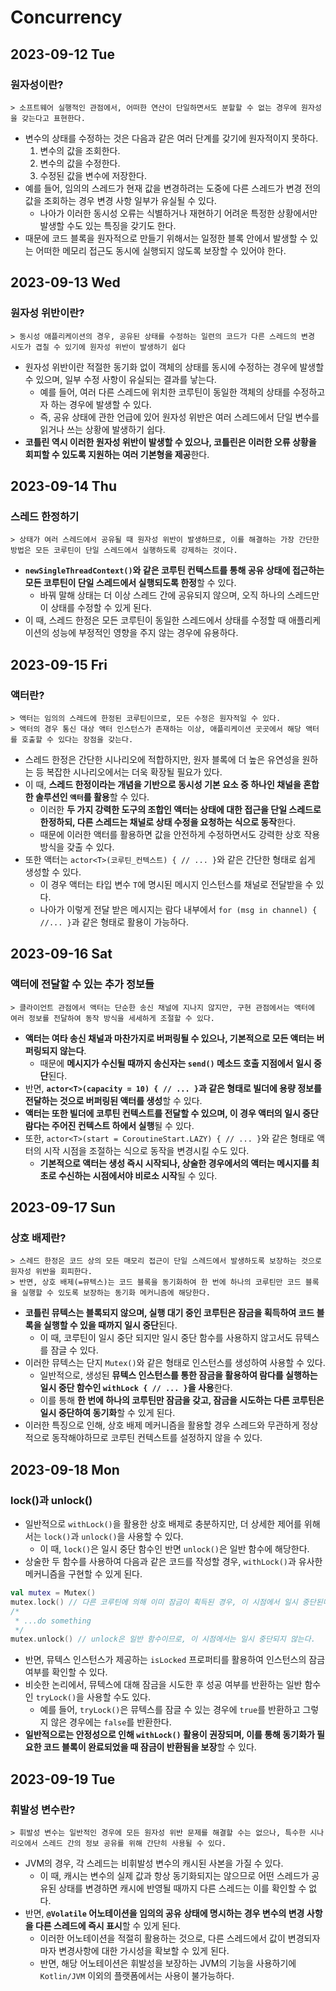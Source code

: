 # Concurrency
## 2023-09-12 Tue
### 원자성이란?
```
> 소프트웨어 실행적인 관점에서, 어떠한 연산이 단일하면서도 분할할 수 없는 경우에 원자성을 갖는다고 표현한다.
```
* 변수의 상태를 수정하는 것은 다음과 같은 여러 단계를 갖기에 원자적이지 못하다.
    1. 변수의 값을 조회한다.
    2. 변수의 값을 수정한다.
    3. 수정된 값을 변수에 저장한다.
* 예를 들어, 임의의 스레드가 현재 값을 변경하려는 도중에 다른 스레드가 변경 전의 값을 조회하는 경우 변경 사항 일부가 유실될 수 있다.
    * 나아가 이러한 동시성 오류는 식별하거나 재현하기 어려운 특정한 상황에서만 발생할 수도 있는 특징을 갖기도 한다.
* 때문에 코드 블록을 원자적으로 만들기 위해서는 일정한 블록 안에서 발생할 수 있는 어떠한 메모리 접근도 동시에 실행되지 않도록 보장할 수 있어야 한다.

## 2023-09-13 Wed
### 원자성 위반이란?
```
> 동시성 애플리케이션의 경우, 공유된 상태를 수정하는 일련의 코드가 다른 스레드의 변경 시도가 겹칠 수 있기에 원자성 위반이 발생하기 쉽다
```
* 원자성 위반이란 적절한 동기화 없이 객체의 상태를 동시에 수정하는 경우에 발생할 수 있으며, 일부 수정 사항이 유실되는 결과를 낳는다.
  * 예를 들어, 여러 다른 스레드에 위치한 코루틴이 동일한 객체의 상태를 수정하고자 하는 경우에 발생할 수 있다.
  * 즉, 공유 상태에 관한 언급에 있어 원자성 위반은 여러 스레드에서 단일 변수를 읽거나 쓰는 상황에 발생하기 쉽다.
* **코틀린 역시 이러한 원자성 위반이 발생할 수 있으나, 코틀린은 이러한 오류 상황을 회피할 수 있도록 지원하는 여러 기본형을 제공**한다.

## 2023-09-14 Thu
### 스레드 한정하기
```
> 상태가 여러 스레드에서 공유될 때 원자성 위반이 발생하므로, 이를 해결하는 가장 간단한 방법은 모든 코루틴이 단일 스레드에서 실행하도록 강제하는 것이다. 
```
* **`newSingleThreadContext()`와 같은 코루틴 컨텍스트를 통해 공유 상태에 접근하는 모든 코루틴이 단일 스레드에서 실행되도록 한정**할 수 있다.
  * 바꿔 말해 상태는 더 이상 스레드 간에 공유되지 않으며, 오직 하나의 스레드만이 상태를 수정할 수 있게 된다.
* 이 때, 스레드 한정은 모든 코루틴이 동일한 스레드에서 상태를 수정할 때 애플리케이션의 성능에 부정적인 영향을 주지 않는 경우에 유용하다.

## 2023-09-15 Fri
### 액터란?
```
> 액터는 임의의 스레드에 한정된 코루틴이므로, 모든 수정은 원자적일 수 있다.
> 액터의 경우 통신 대상 액터 인스턴스가 존재하는 이상, 애플리케이션 곳곳에서 해당 액터를 호출할 수 있다는 장점을 갖는다.
```
* 스레드 한정은 간단한 시나리오에 적합하지만, 원자 블록에 더 높은 유연성을 원하는 등 복잡한 시나리오에서는 더욱 확장될 필요가 있다.
* 이 때, **스레드 한정이라는 개념을 기반으로 동시성 기본 요소 중 하나인 채널을 혼합한 솔루션인 `액터`를 활용**할 수 있다.
  * 이러한 **두 가지 강력한 도구의 조합인 액터는 상태에 대한 접근을 단일 스레드로 한정하되, 다른 스레드는 채널로 상태 수정을 요청하는 식으로 동작**한다.
  * 때문에 이러한 액터를 활용하면 값을 안전하게 수정하면서도 강력한 상호 작용 방식을 갖출 수 있다.
* 또한 액터는 `actor<T>(코루틴_컨텍스트) { // ... }`와 같은 간단한 형태로 쉽게 생성할 수 있다.
  * 이 경우 액터는 타입 변수 `T`에 명시된 메시지 인스턴스를 채널로 전달받을 수 있다.
  * 나아가 이렇게 전달 받은 메시지는 람다 내부에서 `for (msg in channel) { //... }`과 같은 형태로 활용이 가능하다.

## 2023-09-16 Sat
### 액터에 전달할 수 있는 추가 정보들
```
> 클라이언트 관점에서 액터는 단순한 송신 채널에 지나지 않지만, 구현 관점에서는 액터에 여러 정보를 전달하여 동작 방식을 세세하게 조절할 수 있다.
```
* **액터는 여타 송신 채널과 마찬가지로 버퍼링될 수 있으나, 기본적으로 모든 액터는 버퍼링되지 않는다**.
  * 때문에 **메시지가 수신될 때까지 송신자는 `send()` 메소드 호출 지점에서 일시 중단**된다.
* 반면, **`actor<T>(capacity = 10) { // ... }`과 같은 형태로 빌더에 용량 정보를 전달하는 것으로 버퍼링된 액터를 생성**할 수 있다.
* **액터는 또한 빌더에 코루틴 컨텍스트를 전달할 수 있으며, 이 경우 액터의 일시 중단 람다는 주어진 컨텍스트 하에서 실행**될 수 있다.
* 또한, `actor<T>(start = CoroutineStart.LAZY) { // ... }`와 같은 형태로 액터의 시작 시점을 조절하는 식으로 동작을 변경시킬 수도 있다.
  * **기본적으로 액터는 생성 즉시 시작되나, 상술한 경우에서의 액터는 메시지를 최초로 수신하는 시점에서야 비로소 시작**될 수 있다.

## 2023-09-17 Sun
### 상호 배제란?
```
> 스레드 한정은 코드 상의 모든 매모리 접근이 단일 스레드에서 발생하도록 보장하는 것으로 원자성 위반을 회피한다. 
> 반면, 상호 배제(=뮤텍스)는 코드 블록을 동기화하여 한 번에 하나의 코루틴만 코드 블록을 실행할 수 있도록 보장하는 동기화 메커니즘에 해당한다.
```
* **코틀린 뮤텍스는 블록되지 않으며, 실행 대기 중인 코루틴은 잠금을 획득하여 코드 블록을 실행할 수 있을 때까지 일시 중단**된다.
  * 이 때, 코루틴이 일시 중단 되지만 일시 중단 함수를 사용하지 않고서도 뮤텍스를 잠글 수 있다.
* 이러한 뮤텍스는 단지 `Mutex()`와 같은 형태로 인스턴스를 생성하여 사용할 수 있다.
  * 일반적으로, 생성된 **뮤텍스 인스턴스를 통한 잠금을 활용하여 람다를 실행하는 일시 중단 함수인 `withLock { // ... }`을 사용**한다.
  * 이를 통해 **한 번에 하나의 코루틴만 잠금을 갖고, 잠금을 시도하는 다른 코루틴은 일시 중단하여 동기화**할 수 있게 된다.
* 이러한 특징으로 인해, 상호 배제 메커니즘을 활용할 경우 스레드와 무관하게 정상적으로 동작해야하므로 코루틴 컨텍스트를 설정하지 않을 수 있다.

## 2023-09-18 Mon
### lock()과 unlock()
* 일반적으로 `withLock()`을 활용한 상호 배제로 충분하지만, 더 상세한 제어를 위해서는 `lock()`과 `unlock()`을 사용할 수 있다.
  * 이 때, `lock()`은 일시 중단 함수인 반면 `unlock()`은 일반 함수에 해당한다.
* 상술한 두 함수를 사용하여 다음과 같은 코드를 작성할 경우, `withLock()`과 유사한 메커니즘을 구현할 수 있게 된다.
```kotlin
val mutex = Mutex()
mutex.lock() // 다른 코루틴에 의해 이미 잠금이 획득된 경우, 이 시점에서 일시 중단된다.
/* 
 * ...do something
 */
mutex.unlock() // unlock은 일반 함수이므로, 이 시점에서는 일시 중단되지 않는다.
```
* 반면, 뮤텍스 인스턴스가 제공하는 `isLocked` 프로퍼티를 활용하여 인스턴스의 잠금 여부를 확인할 수 있다.
* 비슷한 논리에서, 뮤텍스에 대해 잠금을 시도한 후 성공 여부를 반환하는 일반 함수인 `tryLock()`을 사용할 수도 있다.
  * 예를 들어, `tryLock()`은 뮤텍스를 잠글 수 있는 경우에 `true`를 반환하고 그렇지 않은 경우에는 `false`를 반환한다.
* **일반적으로는 안정성으로 인해 `withLock()` 활용이 권장되며, 이를 통해 동기화가 필요한 코드 블록이 완료되었을 때 잠금이 반환됨을 보장**할 수 있다.

## 2023-09-19 Tue
### 휘발성 변수란?
```
> 휘발성 변수는 일반적인 경우에 모든 원자성 위반 문제를 해결할 수는 없으나, 특수한 시나리오에서 스레드 간의 정보 공유를 위해 간단히 사용될 수 있다.
```
* JVM의 경우, 각 스레드는 비휘발성 변수의 캐시된 사본을 가질 수 있다.
  * 이 때, 캐시는 변수의 실제 값과 항상 동기화되지는 않으므로 어떤 스레드가 공유된 상태를 변경하면 캐시에 반영될 때까지 다른 스레드는 이를 확인할 수 없다.
* 반면, **`@Volatile` 어노테이션을 임의의 공유 상태에 명시하는 경우 변수의 변경 사항을 다른 스레드에 즉시 표시**할 수 있게 된다.
  * 이러한 어노테이션을 적절히 활용하는 것으로, 다른 스레드에서 값이 변경되자마자 변경사항에 대한 가시성을 확보할 수 있게 된다.
  * 반면, 해당 어노테이션은 휘발성을 보장하는 JVM의 기능을 사용하기에 `Kotlin/JVM` 이외의 플랫폼에서는 사용이 불가능하다.